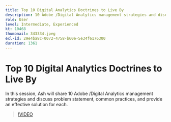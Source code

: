 ```yaml
---
title: Top 10 Digital Analytics Doctrines to Live By
description: 10 Adobe /Digital Analytics management strategies and discuss problem statement, common practices, and provide an effective solution for each.
role: User
level: Intermediate, Experienced
kt: 10468
thumbnail: 343334.jpeg
exl-id: 29e4ba8c-0072-4758-b60e-5e34f6176300
duration: 1361
---
```

# Top 10 Digital Analytics Doctrines to Live By

In this session, Ash will share 10 Adobe /Digital Analytics management strategies and discuss problem statement, common practices, and provide an effective solution for each.

>[!VIDEO](https://video.tv.adobe.com/v/343334/?quality=12&learn=on)
